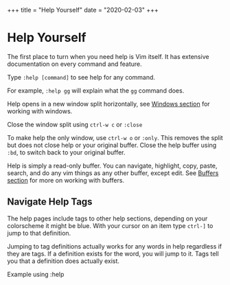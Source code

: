 +++
title = "Help Yourself"
date = "2020-02-03"
+++

# Help Yourself

The first place to turn when you need help is Vim itself. It has extensive documentation on every command and feature.

Type `:help [command]` to see help for any command.

For example, `:help gg` will explain what the `gg` command does.

Help opens in a new window split horizontally, see [Windows section](/working-with-vim/windows/) for working with windows.

Close the window split using `ctrl-w c` or `:close`

To make help the only window, use `ctrl-w o` or `:only`. This removes the split but does not close help or your original buffer. Close the help buffer using `:bd`, to switch back to your original buffer.

Help is simply a read-only buffer. You can navigate, highlight, copy, paste, search, and do any vim things as any other buffer, except edit. See [Buffers section](/working-with-vim/buffers/) for more on working with buffers.

## Navigate Help Tags

The help pages include tags to other help sections, depending on your colorscheme it might be blue. With your cursor on an item type `ctrl-]` to jump to that definition.

Jumping to tag definitions actually works for any words in help regardless if they are tags. If a definition exists for the word, you will jump to it. Tags tell you that a definition does actually exist.

Example using :help
